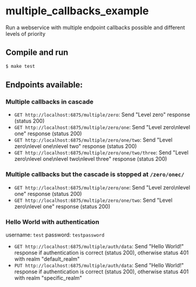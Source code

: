 # multiple_callbacks_example

Run a webservice with multiple endpoint callbacks possible and different levels of priority

## Compile and run

```bash
$ make test
```

## Endpoints available:

### Multiple callbacks in cascade

- `GET http://localhost:6875/multiple/zero`: Send "Level zero" response (status 200)
- `GET http://localhost:6875/multiple/zero/one`: Send "Level zero\nlevel one" response (status 200)
- `GET http://localhost:6875/multiple/zero/one/two`: Send "Level zero\nlevel one\nlevel two" response (status 200)
- `GET http://localhost:6875/multiple/zero/one/two/three`: Send "Level zero\nlevel one\nlevel two\nlevel three" response (status 200)

### Multiple callbacks but the cascade is stopped at `/zero/onec/`

- `GET http://localhost:6875/multiple/zero/one`: Send "Level zero\nlevel one" response (status 200)
- `GET http://localhost:6875/multiple/zero/one/two`: Send "Level zero\nlevel one" response (status 200)

### Hello World with authentication

username: `test`
password: `testpassword`

- `GET http://localhost:6875/multiple/auth/data`: Send "Hello World!" response if authentication is correct (status 200), otherwise status 401 with realm "default_realm"
- `PUT http://localhost:6875/multiple/auth/data`: Send "Hello World!" response if authentication is correct (status 200), otherwise status 401 with realm "specific_realm"
